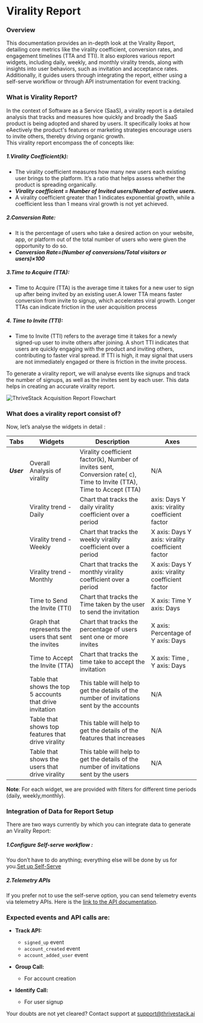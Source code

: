 # Virality Report
### Overview
This documentation provides an in-depth look at the Virality Report, detailing core metrics like the virality coefficient, conversion rates, and engagement timelines (TTA and TTI). It also explores various report widgets, including daily, weekly, and monthly virality trends, along with insights into user behaviors, such as invitation and acceptance rates. Additionally, it guides users through integrating the report, either using a self-serve workflow or through API instrumentation for event tracking.

### What is Virality Report? 
In the context of Software as a Service (SaaS), a virality report is a detailed analysis that tracks and measures how quickly and broadly the SaaS product is being adopted and shared by users. It specifically looks at how eAectively the product's features or marketing strategies encourage users to invite others, thereby driving organic growth.    
This virality report encompass the of concepts like: 
##### 1.Virality Coefficient(k):
- The virality coefficient measures how many new users each existing user brings to the platform. It’s a ratio that helps assess whether the product is spreading organically.
- ***Virality coefficient = Number of Invited users/Number of active users.*** 
- A virality coefficient greater than 1 indicates exponential growth, while a coefficient less than 1 means viral growth is not yet achieved.

##### 2.Conversion Rate:
- It is the percentage of users who take a desired action on your website, app, or platform out of the total number of users who were given the opportunity to do so. 
- ***Conversion Rate=(Number of conversions/Total visitors or users)×100*** 

##### 3.Time to Acquire (TTA):
- Time to Acquire (TTA) is the average time it takes for a new user to sign up after being invited by an existing user.A lower TTA means faster conversion from invite to signup, which accelerates viral growth. Longer TTAs can indicate friction in the user acquisition process 

##### 4. Time to Invite (TTI):
- Time to Invite (TTI) refers to the average time it takes for a newly signed-up user to invite others after joining. 
A short TTI indicates that users are quickly engaging with the product and inviting others, contributing to faster viral spread. If TTI is high, it may signal that users are not immediately engaged or there is friction in the invite process. 

To generate a virality report, we will analyse events like signups and track the number of signups, as well as the invites sent by each user. This data helps in creating an accurate virality report.

![ThriveStack Acquisition Report Flowchart](/img/docs/analyze/reports/Virality_Report.png)

### What does a virality report consist of?

Now, let’s analyse the widgets in detail :

| **Tabs**  | **Widgets** | **Description** | **Axes** |
| -------- | ----------- | --------------- | -------- |
| ***User*** | Overall Analysis of virality | Virality coefficient factor(k), Number of invites sent, Conversion rate( c), Time to Invite (TTA), Time to Accept (TTA) | N/A |
|           | Virality trend - Daily | Chart that tracks the  daily virality coefficient over a period | axis: Days Y axis: virality coefficient factor|
|            | Virality trend - Weekly | Chart that tracks the  weekly virality coefficient over a period | X axis: Days Y axis: virality coefficient factor |
|           | Virality trend - Monthly | Chart that tracks the  monthly virality coefficient over a period | X axis: Days Y axis: virality coefficient factor |
|           | Time to Send the Invite (TTI) | Chart that tracks the  Time taken by the user to send the invitation | X	axis: Time Y	axis: Days | 
|           | Graph that represents the users that sent the invites | Chart that tracks the percentage of users sent one or more invites| X axis: Percentage of  Y axis: Days |
|           | Time to Accept the Invite (TTA) | Chart that tracks the time take to accept the invitation | X	axis: Time , Y	axis: Days 
|           | Table that shows the top 5 accounts that drive invitation | This table will help to get the details of the number of invitations sent by the accounts |N/A|
|           | Table that shows top features that drive virality | This table will help to get the details of the features that increases | N/A |
|           |Table that shows the users that drive virality | This table will help to get the details of the number of invitations sent by the users |  N/A |

**Note**: For each widget, we are provided with filters for different time periods (daily, weekly,monthly). 

### Integration of Data for Report Setup

There are two ways currently by which you can integrate data to generate an Virality Report:
##### 1.Configure Self-serve workflow :
You don’t have to do anything; everything else will be done by us for you.[Set up Self-Serve](https://dev.app.thrivestack.ai/build/setup/quick-start/)
##### 2.Telemetry APIs

If you prefer not to use the self-serve option, you can send telemetry events via telemetry APIs. Here is the [link to the API documentation](https://link-to-api-docs.com).

### Expected events and API calls are:

- **Track API:**
  - `signed_up` event
  - `account_created` event
  - `account_added_user` event

- **Group Call:**
  - For account creation

- **Identify Call:**
  - For user signup 
 
Your doubts are not yet cleared? Contact support at support@thrivestack.ai 
